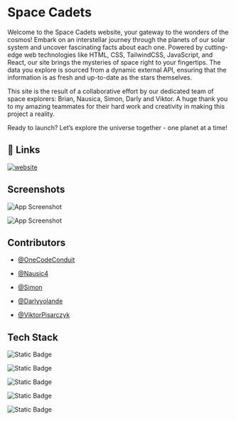 # Space Cadets

Welcome to the Space Cadets website, your gateway to the wonders of the cosmos! Embark on an interstellar journey through the planets of our solar system and uncover fascinating facts about each one. Powered by cutting-edge web technologies like HTML, CSS, TailwindCSS, JavaScript, and React, our site brings the mysteries of space right to your fingertips. The data you explore is sourced from a dynamic external API, ensuring that the information is as fresh and up-to-date as the stars themselves.

This site is the result of a collaborative effort by our dedicated team of space explorers: Brian, Nausica, Simon, Darly and Viktor. A huge thank you to my amazing teammates for their hard work and creativity in making this project a reality.

Ready to launch? Let’s explore the universe together - one planet at a time!


## 🔗 Links
[![website](https://img.shields.io/badge/Space_Cadets-black?style=flat&logo=starship&link=https%3A%2F%2Freact.dev%2F)](https://space-cadets.onrender.com/)




## Screenshots

![App Screenshot](https://i.ibb.co/HqCdKYR/Screenshot-from-2024-12-19-14-48-30.png)

![App Screenshot](https://i.ibb.co/8ctrrSs/Screenshot-from-2024-12-19-14-47-32.png)

## Contributors

- [@OneCodeConduit](https://github.com/Web-Dev-Codi)

- [@Nausic4](https://github.com/Nausic4)

- [@Simon](https://github.com/simon-dez)

- [@Darlyyolande](https://github.com/Darlyyolande)

- [@ViktorPisarczyk](https://github.com/ViktorPisarczyk)


## Tech Stack

![Static Badge](https://img.shields.io/badge/HTML-black?style=flat&logo=html5)

![Static Badge](https://img.shields.io/badge/CSS-black?style=flat&logo=css3)

![Static Badge](https://img.shields.io/badge/TailwindCSS-black?style=flat&logo=tailwindcss)

![Static Badge](https://img.shields.io/badge/Javascript-black?style=flat&logo=javascript)

![Static Badge](https://img.shields.io/badge/React-black?style=flat&logo=react)

